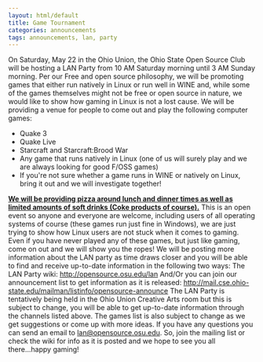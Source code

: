 ```yaml
---
layout: html/default
title: Game Tournament
categories: announcements
tags: announcements, lan, party
---
```

On Saturday, May 22 in the Ohio Union, the Ohio State Open Source Club will be hosting a LAN Party from 10 AM Saturday morning until 3 AM Sunday morning. Per our Free and open source philosophy, we will be promoting games that either run natively in Linux or run well in WINE and, while some of the games themselves might not be free or open source in nature, we would like to show how gaming in Linux is not a lost cause. We will be providing a venue for people to come out and play the following computer games:

*   Quake 3
*   Quake Live
*   Starcraft and Starcraft:Brood War
*   Any game that runs natively in Linux (one of us will surely play and we are always looking for good F/OSS games)
*   If you're not sure whether a game runs in WINE or natively on Linux, bring it out and we will investigate together!

<u>**We will be providing pizza around lunch and dinner times as well as limited amounts of soft drinks (Coke products of course).**</u> This is an open event so anyone and everyone are welcome, including users of all operating systems of course (these games run just fine in Windows), we are just trying to show how Linux users are not stuck when it comes to gaming. Even if you have never played any of these games, but just like gaming, come on out and we will show you the ropes! We will be posting more information about the LAN party as time draws closer and you will be able to find and receive up-to-date information in the following two ways: The LAN Party wiki: http://opensource.osu.edu/lan And/Or you can join our announcement list to get information as it is released: http://mail.cse.ohio-state.edu/mailman/listinfo/opensource-announce The LAN Party is tentatively being held in the Ohio Union Creative Arts room but this is subject to change, you will be able to get up-to-date information through the channels listed above. The games list is also subject to change as we get suggestions or come up with more ideas. If you have any questions you can send an email to lan@opensource.osu.edu. So, join the mailing list or check the wiki for info as it is posted and we hope to see you all there...happy gaming!
